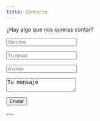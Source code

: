 ```yaml
---
title: Contacto
---
```


¿Hay algo que nos quieras contar? 

<form>
<p><input type="text" placeholder="Nombre"></p>
<p><input type="text" placeholder="Tu email"></p>
<p><input type="text" placeholder="Asunto"></p>
<p><textarea>Tu mensaje</textarea></p>
<p><input type="submit" value="Enviar"></p>
</form>
---
